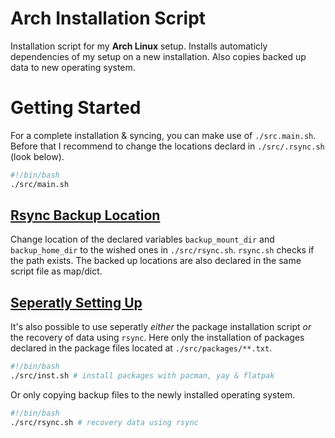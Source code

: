 # Arch Installation Script

Installation script for my **Arch Linux** setup. Installs automaticly dependencies of my setup on a new installation. Also copies backed up data to new operating system.

# Getting Started

For a complete installation & syncing, you can make use of `./src.main.sh`. Before that I recommend to change the locations declard in `./src/.rsync.sh` (look below).

```bash
#!/bin/bash
./src/main.sh
```

## <u> Rsync Backup Location </u>

Change location of the declared variables `backup_mount_dir` and `backup_home_dir` to the wished ones in `./src/rsync.sh`. `rsync.sh` checks if the path exists. The backed up locations are also declared in the same script file as map/dict.


## <u> Seperatly Setting Up </u>

It's also possible to use seperatly *either* the package installation script *or* the recovery of data using `rsync`. Here only the installation of packages declared in the package files located at `./src/packages/**.txt`.

```bash
#!/bin/bash
./src/inst.sh # install packages with pacman, yay & flatpak
```

Or only copying backup files to the newly installed operating system.

```bash
#!/bin/bash
./src/rsync.sh # recovery data using rsync
```